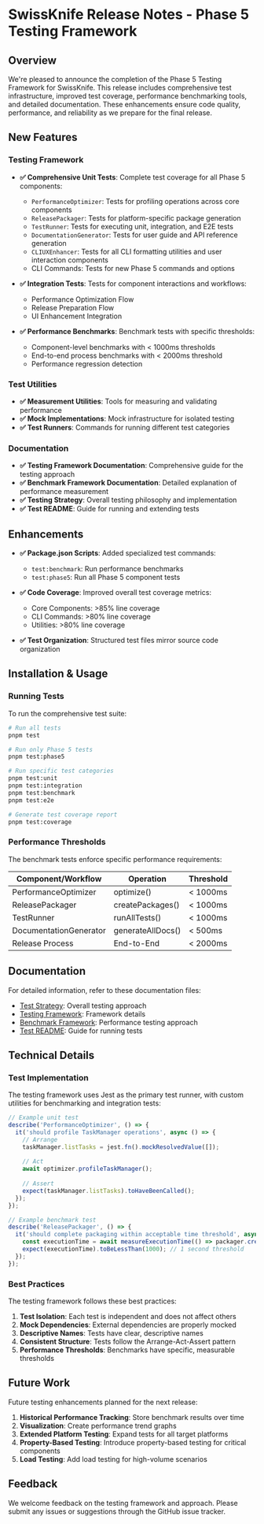 # SwissKnife Release Notes - Phase 5 Testing Framework

## Overview

We're pleased to announce the completion of the Phase 5 Testing Framework for SwissKnife. This release includes comprehensive test infrastructure, improved test coverage, performance benchmarking tools, and detailed documentation. These enhancements ensure code quality, performance, and reliability as we prepare for the final release.

## New Features

### Testing Framework

- **✅ Comprehensive Unit Tests**: Complete test coverage for all Phase 5 components:
  - `PerformanceOptimizer`: Tests for profiling operations across core components
  - `ReleasePackager`: Tests for platform-specific package generation
  - `TestRunner`: Tests for executing unit, integration, and E2E tests
  - `DocumentationGenerator`: Tests for user guide and API reference generation
  - `CLIUXEnhancer`: Tests for all CLI formatting utilities and user interaction components
  - CLI Commands: Tests for new Phase 5 commands and options

- **✅ Integration Tests**: Tests for component interactions and workflows:
  - Performance Optimization Flow
  - Release Preparation Flow
  - UI Enhancement Integration

- **✅ Performance Benchmarks**: Benchmark tests with specific thresholds:
  - Component-level benchmarks with < 1000ms thresholds
  - End-to-end process benchmarks with < 2000ms threshold
  - Performance regression detection

### Test Utilities

- **✅ Measurement Utilities**: Tools for measuring and validating performance
- **✅ Mock Implementations**: Mock infrastructure for isolated testing
- **✅ Test Runners**: Commands for running different test categories

### Documentation

- **✅ Testing Framework Documentation**: Comprehensive guide for the testing approach
- **✅ Benchmark Framework Documentation**: Detailed explanation of performance measurement
- **✅ Testing Strategy**: Overall testing philosophy and implementation
- **✅ Test README**: Guide for running and extending tests

## Enhancements

- **✅ Package.json Scripts**: Added specialized test commands:
  - `test:benchmark`: Run performance benchmarks
  - `test:phase5`: Run all Phase 5 component tests

- **✅ Code Coverage**: Improved overall test coverage metrics:
  - Core Components: >85% line coverage
  - CLI Commands: >80% line coverage
  - Utilities: >80% line coverage

- **✅ Test Organization**: Structured test files mirror source code organization

## Installation & Usage

### Running Tests

To run the comprehensive test suite:

```bash
# Run all tests
pnpm test

# Run only Phase 5 tests
pnpm test:phase5

# Run specific test categories
pnpm test:unit
pnpm test:integration
pnpm test:benchmark
pnpm test:e2e

# Generate test coverage report
pnpm test:coverage
```

### Performance Thresholds

The benchmark tests enforce specific performance requirements:

| Component/Workflow | Operation | Threshold |
|--------------------|-----------|-----------|
| PerformanceOptimizer | optimize() | < 1000ms |
| ReleasePackager | createPackages() | < 1000ms |
| TestRunner | runAllTests() | < 1000ms |
| DocumentationGenerator | generateAllDocs() | < 500ms |
| Release Process | End-to-End | < 2000ms |

## Documentation

For detailed information, refer to these documentation files:

- [Test Strategy](/docs/phase5/test_strategy.md): Overall testing approach
- [Testing Framework](/docs/phase5/testing_framework.md): Framework details
- [Benchmark Framework](/docs/phase5/benchmark_framework.md): Performance testing approach
- [Test README](../api/README.md): Guide for running tests

## Technical Details

### Test Implementation

The testing framework uses Jest as the primary test runner, with custom utilities for benchmarking and integration tests:

```typescript
// Example unit test
describe('PerformanceOptimizer', () => {
  it('should profile TaskManager operations', async () => {
    // Arrange
    taskManager.listTasks = jest.fn().mockResolvedValue([]);
    
    // Act
    await optimizer.profileTaskManager();
    
    // Assert
    expect(taskManager.listTasks).toHaveBeenCalled();
  });
});

// Example benchmark test
describe('ReleasePackager', () => {
  it('should complete packaging within acceptable time threshold', async () => {
    const executionTime = await measureExecutionTime(() => packager.createPackages());
    expect(executionTime).toBeLessThan(1000); // 1 second threshold
  });
});
```

### Best Practices

The testing framework follows these best practices:

1. **Test Isolation**: Each test is independent and does not affect others
2. **Mock Dependencies**: External dependencies are properly mocked
3. **Descriptive Names**: Tests have clear, descriptive names
4. **Consistent Structure**: Tests follow the Arrange-Act-Assert pattern
5. **Performance Thresholds**: Benchmarks have specific, measurable thresholds

## Future Work

Future testing enhancements planned for the next release:

1. **Historical Performance Tracking**: Store benchmark results over time
2. **Visualization**: Create performance trend graphs
3. **Extended Platform Testing**: Expand tests for all target platforms
4. **Property-Based Testing**: Introduce property-based testing for critical components
5. **Load Testing**: Add load testing for high-volume scenarios

## Feedback

We welcome feedback on the testing framework and approach. Please submit any issues or suggestions through the GitHub issue tracker.

